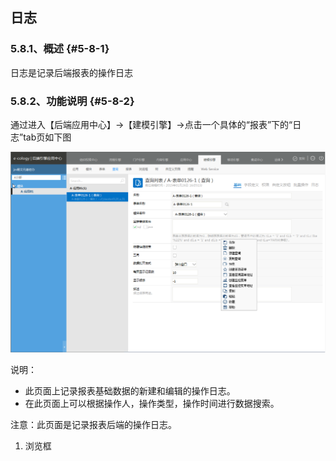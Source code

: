 ## 日志

### ****5.8.1、概述**** {#5-8-1}

日志是记录后端报表的操作日志

### ****5.8.2、功能说明**** {#5-8-2}

通过进入【后端应用中心】→【建模引擎】→点击一个具体的“报表”下的“日志”tab页如下图

![E:\重要文件备份\ecology正式系统知识树图片(余海群提供)\20042\images\1402595](../assets/ezhong_yao_wen_jian_bei_4efd5c_ecology_zheng_shi_xi_tong_zhi_shi_shu_tu_724728_yu_hai_qun_ti_4f9b295c_2.png)

说明：

*   此页面上记录报表基础数据的新建和编辑的操作日志。
*   在此页面上可以根据操作人，操作类型，操作时间进行数据搜索。

注意：此页面是记录报表后端的操作日志。

1.  浏览框